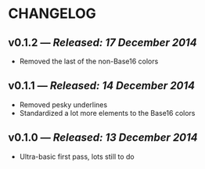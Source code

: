 # CHANGELOG

## **v0.1.2** &mdash; *Released: 17 December 2014*

* Removed the last of the non-Base16 colors

## **v0.1.1** &mdash; *Released: 14 December 2014*

* Removed pesky underlines
* Standardized a lot more elements to the Base16 colors

## **v0.1.0** &mdash; *Released: 13 December 2014*

* Ultra-basic first pass, lots still to do
